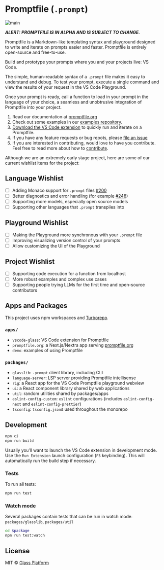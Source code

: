 # Promptfile (`.prompt`)

![main](https://github.com/glass-platform/promptfile/actions/workflows/main.yml/badge.svg)

_**ALERT: PROMPTFILE IS IN ALPHA AND IS SUBJECT TO CHANGE.**_

Promptfile is a Markdown-like templating syntax and playground designed to write and iterate on prompts easier and faster. Promptfile is entirely open-source and free-to-use.

Build and prototype your prompts where you and your projects live: VS Code.

The simple, human-readable syntax of a `.prompt` file makes it easy to understand and debug. To test your prompt, execute a single command and view the results of your request in the VS Code Playground.

Once your prompt is ready, call a function to load in your prompt in the language of your choice, a seamless and unobtrusive integration of Promptfile into your project.

1. Read our documentation at [promptfile.org](https://promptfile.org)
2. Check out some examples in our [examples repository](https://github.com/glass-platform/promptfile/tree/main/apps/demo/examples).
3. [Download the VS Code extension](http://vscode.glass) to quickly run and iterate on a Promptfile.
4. If you have any feature requests or bug repots, please [file an issue](https://github.com/glass-platform/promptfile/issues)
5. If you are interested in contributing, would love to have you contribute. Feel free to read more about how to [contribute](/CONTRIBUTING.md).

Although we are an extremely early stage project, here are some of our current wishlist items for the project:

## Language Wishlist

- [ ] Adding Monaco support for `.prompt` files [#200](https://github.com/glass-platform/promptfile/issues/200)
- [ ] Better diagnostics and error handling (for example [#248](https://github.com/glass-platform/promptfile/issues/248))
- [ ] Supporting more models, especially open source models
- [ ] Supporting other languages that `.prompt` transpiles into

## Playground Wishlist

- [ ] Making the Playground more synchronous with your `.prompt` file
- [ ] Improving visualizing version control of your prompts
- [ ] Allow customizing the UI of the Playground

## Project Wishlist

- [ ] Supporting code execution for a function from localhost
- [ ] More robust examples and complex use cases
- [ ] Supporting people trying LLMs for the first time and open-source contributors

## Apps and Packages

This project uses npm workspaces and [Turborepo](https://turbo.build/).

### `apps/`

- `vscode-glass`: VS Code extension for Promptfile
- `promptfile.org`: a Next.js/Nextra app serving [promptfile.org](https://promptfile.org/)
- `demo`: examples of using Promptfile

### `packages/`

- `glasslib`: `.prompt` client library, including CLI
- `language-server`: LSP server providing Promptfile intellisense
- `rig`: a React app for the VS Code Promptfile playground webview
- `ui`: a React component library shared by web applications
- `util`: random utilities shared by packages/apps
- `eslint-config-custom`: `eslint` configurations (includes `eslint-config-next` and `eslint-config-prettier`)
- `tsconfig`: `tsconfig.json`s used throughout the monorepo

## Development

```bash
npm ci
npm run build
```

Usually you'll want to launch the VS Code extension in development mode. Use the `Run Extension` launch configuration (`F5` keybinding). This will automatically run the build step if necessary.

### Tests

To run all tests:

```bash
npm run test
```

### Watch mode

Several packages contain tests that can be run in watch mode: `packages/glasslib`, `packages/util`

```bash
cd $package
npm run test:watch
```

## License

MIT © [Glass Platform](https://platform.glass)
